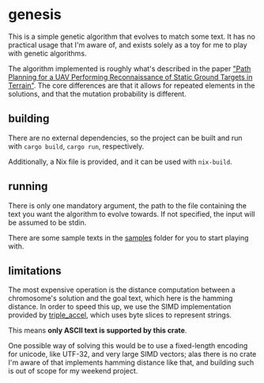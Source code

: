 # genesis

This is a simple genetic algorithm that evolves to match some text. It has no
practical usage that I'm aware of, and exists solely as a toy for me to play
with genetic algorithms.

The algorithm implemented is roughly what's described in the paper
["Path Planning for a UAV Performing Reconnaissance of Static Ground Targets in Terrain"][obermeyer-2009].
The core differences are that it allows for repeated elements in the solutions,
and that the mutation probability is different.

## building
There are no external dependencies, so the project can be built and run with
`cargo build`, `cargo run`, respectively.

Additionally, a Nix file is provided, and it can be used with `nix-build`.

## running
There is only one mandatory argument, the path to the file containing the text
you want the algorithm to evolve towards. If not specified, the input will be
assumed to be stdin.

There are some sample texts in the [samples](./samples) folder for you to start
playing with.

## limitations
The most expensive operation is the distance computation between a chromosome's
solution and the goal text, which here is the hamming distance. In order to
speed this up, we use the SIMD implementation provided by [triple_accel][triple_accel],
which uses byte slices to represent strings.

This means **only ASCII text is supported by this crate**.

One possible way of solving this would be to use a fixed-length encoding for
unicode, like UTF-32, and very large SIMD vectors; alas there is no crate I'm
aware of that implements hamming distance like that, and building such is out of
scope for my weekend project.

[obermeyer-2009]: https://karlobermeyer.github.io/publications/obermeyer.ga_for_reconn_uav.2009.pdf
[triple_accel]: https://github.com/Daniel-Liu-c0deb0t/triple_accel
